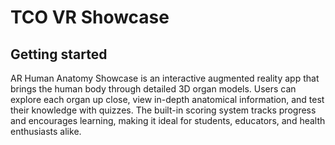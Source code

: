 # TCO VR Showcase

## Getting started
AR Human Anatomy Showcase is an interactive augmented reality app that brings the human body through detailed 3D organ models. Users can explore each organ up close, view in-depth anatomical information, and test their knowledge with quizzes. The built-in scoring system tracks progress and encourages learning, making it ideal for students, educators, and health enthusiasts alike.
